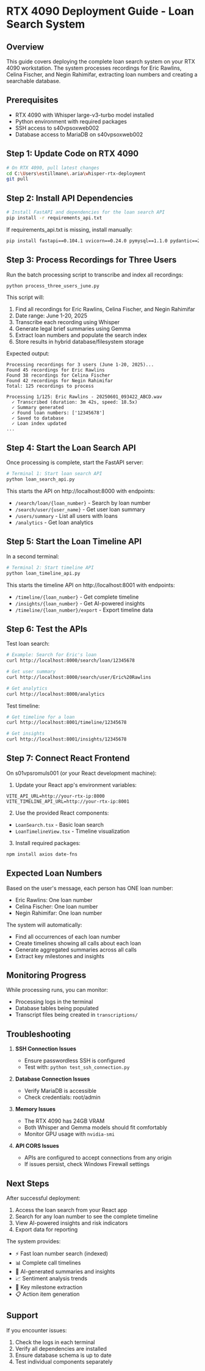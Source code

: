 # RTX 4090 Deployment Guide - Loan Search System

## Overview
This guide covers deploying the complete loan search system on your RTX 4090 workstation. The system processes recordings for Eric Rawlins, Celina Fischer, and Negin Rahimifar, extracting loan numbers and creating a searchable database.

## Prerequisites
- RTX 4090 with Whisper large-v3-turbo model installed
- Python environment with required packages
- SSH access to s40vpsoxweb002
- Database access to MariaDB on s40vpsoxweb002

## Step 1: Update Code on RTX 4090

```bash
# On RTX 4090, pull latest changes
cd C:\Users\estillmane\.aria\whisper-rtx-deployment
git pull
```

## Step 2: Install API Dependencies

```bash
# Install FastAPI and dependencies for the loan search API
pip install -r requirements_api.txt
```

If requirements_api.txt is missing, install manually:
```bash
pip install fastapi==0.104.1 uvicorn==0.24.0 pymysql==1.1.0 pydantic==2.5.0
```

## Step 3: Process Recordings for Three Users

Run the batch processing script to transcribe and index all recordings:

```bash
python process_three_users_june.py
```

This script will:
1. Find all recordings for Eric Rawlins, Celina Fischer, and Negin Rahimifar
2. Date range: June 1-20, 2025
3. Transcribe each recording using Whisper
4. Generate legal brief summaries using Gemma
5. Extract loan numbers and populate the search index
6. Store results in hybrid database/filesystem storage

Expected output:
```
Processing recordings for 3 users (June 1-20, 2025)...
Found 45 recordings for Eric Rawlins
Found 38 recordings for Celina Fischer  
Found 42 recordings for Negin Rahimifar
Total: 125 recordings to process

Processing 1/125: Eric Rawlins - 20250601_093422_ABCD.wav
  ✓ Transcribed (duration: 3m 42s, speed: 18.5x)
  ✓ Summary generated
  ✓ Found loan numbers: ['12345678']
  ✓ Saved to database
  ✓ Loan index updated
...
```

## Step 4: Start the Loan Search API

Once processing is complete, start the FastAPI server:

```bash
# Terminal 1: Start loan search API
python loan_search_api.py
```

This starts the API on http://localhost:8000 with endpoints:
- `/search/loan/{loan_number}` - Search by loan number
- `/search/user/{user_name}` - Get user loan summary
- `/users/summary` - List all users with loans
- `/analytics` - Get loan analytics

## Step 5: Start the Loan Timeline API

In a second terminal:

```bash
# Terminal 2: Start timeline API  
python loan_timeline_api.py
```

This starts the timeline API on http://localhost:8001 with endpoints:
- `/timeline/{loan_number}` - Get complete timeline
- `/insights/{loan_number}` - Get AI-powered insights
- `/timeline/{loan_number}/export` - Export timeline data

## Step 6: Test the APIs

Test loan search:
```bash
# Example: Search for Eric's loan
curl http://localhost:8000/search/loan/12345678

# Get user summary
curl http://localhost:8000/search/user/Eric%20Rawlins

# Get analytics
curl http://localhost:8000/analytics
```

Test timeline:
```bash
# Get timeline for a loan
curl http://localhost:8001/timeline/12345678

# Get insights
curl http://localhost:8001/insights/12345678
```

## Step 7: Connect React Frontend

On s01vpsromuls001 (or your React development machine):

1. Update your React app's environment variables:
```env
VITE_API_URL=http://your-rtx-ip:8000
VITE_TIMELINE_API_URL=http://your-rtx-ip:8001
```

2. Use the provided React components:
- `LoanSearch.tsx` - Basic loan search
- `LoanTimelineView.tsx` - Timeline visualization

3. Install required packages:
```bash
npm install axios date-fns
```

## Expected Loan Numbers

Based on the user's message, each person has ONE loan number:
- Eric Rawlins: One loan number
- Celina Fischer: One loan number  
- Negin Rahimifar: One loan number

The system will automatically:
- Find all occurrences of each loan number
- Create timelines showing all calls about each loan
- Generate aggregated summaries across all calls
- Extract key milestones and insights

## Monitoring Progress

While processing runs, you can monitor:
- Processing logs in the terminal
- Database tables being populated
- Transcript files being created in `transcriptions/`

## Troubleshooting

1. **SSH Connection Issues**
   - Ensure passwordless SSH is configured
   - Test with: `python test_ssh_connection.py`

2. **Database Connection Issues**
   - Verify MariaDB is accessible
   - Check credentials: root/admin

3. **Memory Issues**
   - The RTX 4090 has 24GB VRAM
   - Both Whisper and Gemma models should fit comfortably
   - Monitor GPU usage with `nvidia-smi`

4. **API CORS Issues**
   - APIs are configured to accept connections from any origin
   - If issues persist, check Windows Firewall settings

## Next Steps

After successful deployment:
1. Access the loan search from your React app
2. Search for any loan number to see the complete timeline
3. View AI-powered insights and risk indicators
4. Export data for reporting

The system provides:
- ⚡ Fast loan number search (indexed)
- 📊 Complete call timelines
- 🤖 AI-generated summaries and insights
- 📈 Sentiment analysis trends
- 🎯 Key milestone extraction
- 📋 Action item generation

## Support

If you encounter issues:
1. Check the logs in each terminal
2. Verify all dependencies are installed
3. Ensure database schema is up to date
4. Test individual components separately